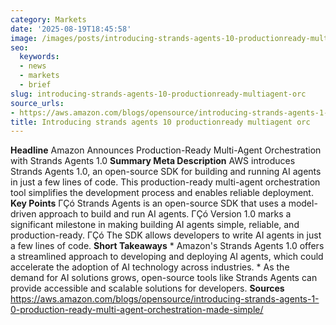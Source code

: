 ```yaml
---
category: Markets
date: '2025-08-19T18:45:58'
image: /images/posts/introducing-strands-agents-10-productionready-multiagent-orc.png
seo:
  keywords:
  - news
  - markets
  - brief
slug: introducing-strands-agents-10-productionready-multiagent-orc
source_urls:
- https://aws.amazon.com/blogs/opensource/introducing-strands-agents-1-0-production-ready-multi-agent-orchestration-made-simple/
title: Introducing strands agents 10 productionready multiagent orc
---
```


**Headline** Amazon Announces Production-Ready Multi-Agent Orchestration with Strands Agents 1.0  **Summary Meta Description** AWS introduces Strands Agents 1.0, an open-source SDK for building and running AI agents in just a few lines of code. This production-ready multi-agent orchestration tool simplifies the development process and enables reliable deployment.  **Key Points**  ΓÇó Strands Agents is an open-source SDK that uses a model-driven approach to build and run AI agents. ΓÇó Version 1.0 marks a significant milestone in making building AI agents simple, reliable, and production-ready. ΓÇó The SDK allows developers to write AI agents in just a few lines of code.  **Short Takeaways**  * Amazon's Strands Agents 1.0 offers a streamlined approach to developing and deploying AI agents, which could accelerate the adoption of AI technology across industries. * As the demand for AI solutions grows, open-source tools like Strands Agents can provide accessible and scalable solutions for developers.  **Sources** https://aws.amazon.com/blogs/opensource/introducing-strands-agents-1-0-production-ready-multi-agent-orchestration-made-simple/